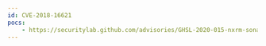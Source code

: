```yaml
---
id: CVE-2018-16621
pocs:
    - https://securitylab.github.com/advisories/GHSL-2020-015-nxrm-sonatype
---
```

